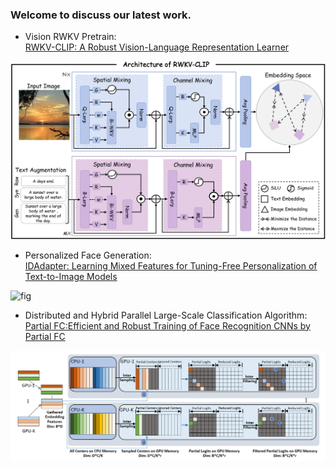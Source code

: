 ### Welcome to discuss our latest work.

- Vision RWKV Pretrain:  
[RWKV-CLIP: A Robust Vision-Language Representation Learner](https://github.com/deepglint/RWKV-CLIP/tree/main)

![fig](https://github.com/deepglint/RWKV-CLIP/blob/main/figure/RWKV_architecture_00.png)

- Personalized Face Generation:  
[IDAdapter: Learning Mixed Features for Tuning-Free Personalization of Text-to-Image Models](https://arxiv.org/html/2403.13535v2)


![fig](https://github.com/anxiangsir/anxiangsir/assets/31175974/9e2a76ed-8f3e-44f0-8423-7b5618d2ab47)



- Distributed and Hybrid Parallel Large-Scale Classification Algorithm:  
[Partial FC:Efficient and Robust Training of Face Recognition CNNs by Partial FC](https://openaccess.thecvf.com/content/CVPR2022/papers/An_Killing_Two_Birds_With_One_Stone_Efficient_and_Robust_Training_CVPR_2022_paper.pdf)

![fig](https://github.com/anxiangsir/insightface_arcface_log/blob/master/pfc.png)

<!--
![](http://profile-counter.glitch.me/anxiangsir/count.svg)
**anxiangsir/anxiangsir** is a ✨ _special_ ✨ repository because its `README.md` (this file) appears on your GitHub profile.

Here are some ideas to get you started:

- 🔭 I’m currently working on ...
- 🌱 I’m currently learning ...
- 👯 I’m looking to collaborate on ...
- 🤔 I’m looking for help with ...
- 💬 Ask me about ...
- 📫 How to reach me: ...
- 😄 Pronouns: ...
- ⚡ Fun fact: ...
-->
